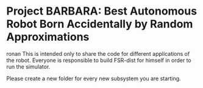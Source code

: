 Project BARBARA: Best Autonomous Robot Born Accidentally by Random Approximations
===============================================================================
ronan
This is intended only to share the code for different applications of the robot.
Everyone is responsible to build FSR-dist for himself in order to run the simulator.

Please create a new folder for every new subsystem you are starting.

